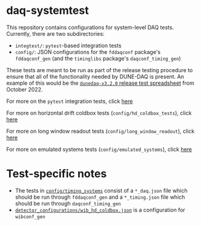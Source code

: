# daq-systemtest

This repository contains configurations for system-level DAQ tests. Currently, there are two subdirectories:
* `integtest/`: `pytest`-based integration tests
* `config/`: JSON configurations for the `fddaqconf` package's `fddaqconf_gen` (and the `timinglibs` package's `daqconf_timing_gen`)

These tests are meant to be run as part of the release testing procedure to ensure that all of the functionality needed by DUNE-DAQ is present. An example of this would be the [`dunedaq-v3.2.0` release test spreadsheet](https://docs.google.com/spreadsheets/d/1VCIrNpCJmxFIntKK-6MynWt0kQ-v7wrTS46KjMe0_EY) from October 2022. 

For more on the `pytest` integration tests, click [here](integtest/README.md)

For more on horizontal drift coldbox tests (`config/hd_coldbox_tests`), click [here](config/hd_coldbox_tests/README.md)

For more on long window readout tests (`config/long_window_readout`), click [here](config/long_window_readout/README.md)

For more on emulated systems tests (`config/emulated_systems`), click [here](config/emulated_systems/README.md)

# Test-specific notes

* The tests in [`config/timing_systems`](https://github.com/DUNE-DAQ/daq-systemtest/tree/develop/config/timing_systems) consist of a `*_daq.json` file which should be run through `fddaqconf_gen` and a `*_timing.json` file which should be run through `daqconf_timing_gen`
* [`detector_configurations/wib_hd_coldbox.json`](https://raw.githubusercontent.com/DUNE-DAQ/daq-systemtest/develop/config/detector_configurations/wib_hd_coldbox.json) is a configuration for `wibconf_gen`

